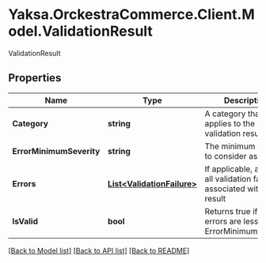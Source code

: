 # Yaksa.OrckestraCommerce.Client.Model.ValidationResult
ValidationResult

## Properties

Name | Type | Description | Notes
------------ | ------------- | ------------- | -------------
**Category** | **string** | A category that applies to the validation results | [optional] 
**ErrorMinimumSeverity** | **string** | The minimum severity to consider as error | [optional] 
**Errors** | [**List&lt;ValidationFailure&gt;**](ValidationFailure.md) | If applicable, a list of all validation failures associated with the result | [optional] 
**IsValid** | **bool** | Returns true if all errors are lesser than ErrorMinimumSeverity | [optional] 

[[Back to Model list]](../README.md#documentation-for-models) [[Back to API list]](../README.md#documentation-for-api-endpoints) [[Back to README]](../README.md)


